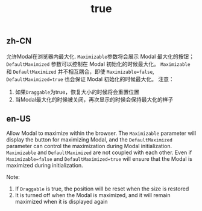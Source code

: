 ﻿---
order: 20
title:
  zh-CN: 最大化
  en-US: Maximizable
---

## zh-CN

允许Modal在浏览器内最大化.
`Maximizable`参数将会展示 Modal 最大化的按钮；`DefaultMaximized` 参数可以控制在 Modal 初始化的时候最大化。
`Maximizable` 和 `DefaultMaximized` 并不相互耦合，即使 `Maximizable=false`, `DefaultMaximized=true` 也会保证 Modal 初始化的时候最大化。
注意：
1. 如果`Draggable`为true，恢复大小的时候将会重置位置
2. 当Modal最大化的时候被关闭，再次显示的时候会保持最大化的样子

## en-US

Allow Modal to maximize within the browser. 
The `Maximizable` parameter will display the button for maximizing Modal, and the `DefaultMaximized` parameter can control the maximization during Modal initialization.
`Maximizable` and `DefaultMaximized` are not coupled with each other. Even if `Maximizable=false` and `DefaultMaximized=true` will ensure that the Modal is maximized during initialization.

Note:
1. If `Draggable` is true, the position will be reset when the size is restored
2. It is turned off when the Modal is maximized, and it will remain maximized when it is displayed again
